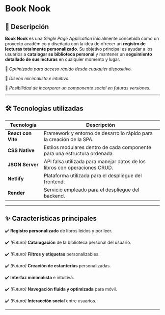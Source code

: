 # Book Nook

## 📖 Descripción

**Book Nook** es una *Single Page Application* inicialmente concebida como un proyecto académico y diseñada con la idea de ofrecer un **registro de lecturas totalmente personalizado**. Su objetivo principal es ayudar a los usuarios a **catalogar su biblioteca personal** y mantener un **seguimiento detallado de sus lecturas** en cualquier momento y lugar.

🔹 *Optimizada para acceso rápido desde cualquier dispositivo.*

🔹 *Diseño minimalista e intuitivo.*

🔹 *Posibilidad de incorporar un componente social en futuras versiones.*

---

## 🛠️ Tecnologías utilizadas

| Tecnología      | Descripción |
|---------------|-------------|
| **React con Vite** | Framework y entorno de desarrollo rápido para la creación de la SPA. |
| **CSS Native** | Estilos modulares dentro de cada componente para una estructura ordenada. |
| **JSON Server** | API falsa utilizada para manejar datos de los libros con operaciones CRUD. |
| **Netlify** | Plataforma utilizada para el despliegue del frontend. |
| **Render** | Servicio empleado para el despliegue del backend. |

---

## ✨ Características principales

✔️ **Registro personalizado** de libros leídos y por leer.

✔️ *(Futuro)* **Catalogación** de la biblioteca personal del usuario.

✔️ *(Futuro)* **Filtros y etiquetas** personalizables.

✔️ *(Futuro)* **Creación de estanterías** personalizadas.

✔️ **Interfaz minimalista** e intuitiva.

✔️ *(Futuro)* **Navegación fluida y optimizada** para móvil.

✔️ *(Futuro)* **Interacción social** entre usuarios.

---
